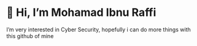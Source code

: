# 👋 Hi, I’m Mohamad Ibnu Raffi
I’m very interested in Cyber Security, hopefully i can do more things with this github of mine

<!---
MirNgab/MirNgab is a ✨ special ✨ repository because its `README.md` (this file) appears on your GitHub profile.
You can click the Preview link to take a look at your changes.
--->
